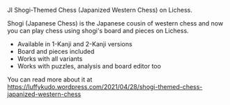 JI Shogi-Themed Chess (Japanized Western Chess) on Lichess.

Shogi (Japanese Chess) is the Japanese cousin of western chess and now you can play chess using shogi's board and pieces on Lichess. 

- Available in 1-Kanji and 2-Kanji versions
- Board and pieces included
- Works with all variants
- Works with puzzles, analysis and board editor too

You can read more about it at https://luffykudo.wordpress.com/2021/04/28/shogi-themed-chess-japanized-western-chess
